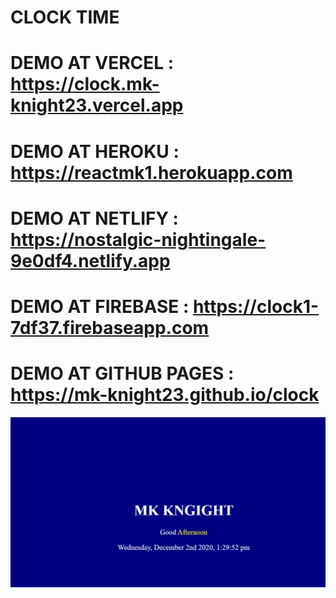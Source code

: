# CLOCK TIME
# DEMO AT VERCEL  : https://clock.mk-knight23.vercel.app
# DEMO AT HEROKU : https://reactmk1.herokuapp.com
# DEMO AT NETLIFY : https://nostalgic-nightingale-9e0df4.netlify.app
# DEMO AT FIREBASE : https://clock1-7df37.firebaseapp.com
# DEMO AT GITHUB PAGES : https://mk-knight23.github.io/clock

![Screenshot](clock-ss.png)
